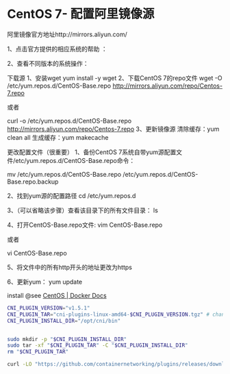# CentOS 7- 配置阿里镜像源

阿里镜像官方地址http://mirrors.aliyun.com/

1、点击官方提供的相应系统的帮助 ：

2、查看不同版本的系统操作：

下载源
1、安装wget
yum install -y wget
2、下载CentOS 7的repo文件
wget -O /etc/yum.repos.d/CentOS-Base.repo http://mirrors.aliyun.com/repo/Centos-7.repo

或者

curl -o /etc/yum.repos.d/CentOS-Base.repo http://mirrors.aliyun.com/repo/Centos-7.repo
3、更新镜像源
清除缓存：yum clean all
生成缓存：yum makecache

更改配置文件（很重要）
1、备份CentOS 7系统自带yum源配置文件/etc/yum.repos.d/CentOS-Base.repo命令：

mv /etc/yum.repos.d/CentOS-Base.repo /etc/yum.repos.d/CentOS-Base.repo.backup

2、找到yum源的配置路径
cd /etc/yum.repos.d

3、（可以省略该步骤）查看该目录下的所有文件目录：
ls

4、打开CentOS-Base.repo文件:
vim CentOS-Base.repo

或者

vi CentOS-Base.repo

5、将文件中的所有http开头的地址更改为https

6、更新yum：
yum update





install @see [CentOS | Docker Docs](https://docs.docker.com/engine/install/centos/)

```sh
CNI_PLUGIN_VERSION="v1.5.1"
CNI_PLUGIN_TAR="cni-plugins-linux-amd64-$CNI_PLUGIN_VERSION.tgz" # change arch if not on amd64
CNI_PLUGIN_INSTALL_DIR="/opt/cni/bin"


sudo mkdir -p "$CNI_PLUGIN_INSTALL_DIR"
sudo tar -xf "$CNI_PLUGIN_TAR" -C "$CNI_PLUGIN_INSTALL_DIR"
rm "$CNI_PLUGIN_TAR"

curl -LO "https://github.com/containernetworking/plugins/releases/download/$CNI_PLUGIN_VERSION/$CNI_PLUGIN_TAR"
```

